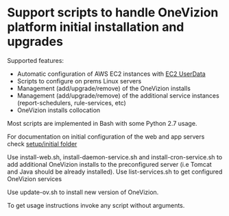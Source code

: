 # Support scripts to handle OneVizion platform initial installation and upgrades

Supported features:
- Automatic configuration of AWS EC2 instances with [EC2 UserData](https://docs.aws.amazon.com/AWSEC2/latest/UserGuide/user-data.html)
- Scripts to configure on prems Linux servers
- Management (add/upgrade/remove) of the OneVizion installs
- Management (add/upgrade/remove) of the additional service instances (report-schedulers, rule-services, etc)
- OneVizion installs collocation

Most scripts are implemented in Bash with some Python 2.7 usage.

For documentation on initial configuration of the web and app servers check [setup/initial folder](setup/initial/README.md)

Use install-web.sh, install-daemon-service.sh and install-cron-service.sh to add additional OneVizion installs to the preconfigured server (i.e Tomcat and Java should be already installed).
Use list-services.sh to get configured OneVizion services

Use update-ov.sh to install new version of OneVizion.

To get usage instructions invoke any script without arguments.